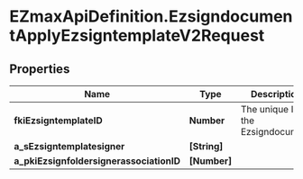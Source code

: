 # EZmaxApiDefinition.EzsigndocumentApplyEzsigntemplateV2Request

## Properties

Name | Type | Description | Notes
------------ | ------------- | ------------- | -------------
**fkiEzsigntemplateID** | **Number** | The unique ID of the Ezsigndocument | 
**a_sEzsigntemplatesigner** | **[String]** |  | 
**a_pkiEzsignfoldersignerassociationID** | **[Number]** |  | 


